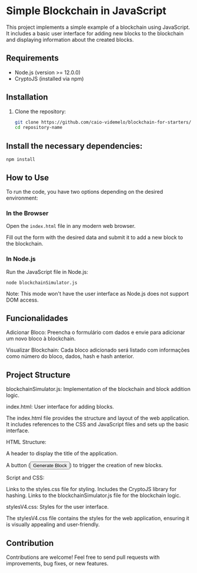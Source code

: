 # Simple Blockchain in JavaScript

This project implements a simple example of a blockchain using JavaScript. It includes a basic user interface for adding new blocks to the blockchain and displaying information about the created blocks.

## Requirements

- Node.js (version >= 12.0.0)
- CryptoJS (installed via npm)

## Installation

1. Clone the repository:

   ```bash
   git clone https://github.com/caio-videmelo/blockchain-for-starters/
   cd repository-name
   ```

## Install the necessary dependencies:

````
npm install
````

## How to Use

To run the code, you have two options depending on the desired environment:

### In the Browser

Open the `index.html` file in any modern web browser.

Fill out the form with the desired data and submit it to add a new block to the blockchain.

### In Node.js

Run the JavaScript file in Node.js:

````
node blockchainSimulator.js
````

Note: This mode won't have the user interface as Node.js does not support DOM access.

## Funcionalidades

Adicionar Bloco: Preencha o formulário com dados e envie para adicionar um novo bloco à blockchain.

Visualizar Blockchain: Cada bloco adicionado será listado com informações como número do bloco, dados, hash e hash anterior.

## Project Structure

blockchainSimulator.js: Implementation of the blockchain and block addition logic.

index.html: User interface for adding blocks.

The index.html file provides the structure and layout of the web application. It includes references to the CSS and JavaScript files and sets up the basic interface.

HTML Structure:

  A header to display the title of the application.

  A button (<button id="generateBlockBtn">Generate Block</button>) to trigger the creation of new blocks.

Script and CSS:

Links to the styles.css file for styling.
Includes the CryptoJS library for hashing.
Links to the blockchainSimulator.js file for the blockchain logic.

stylesV4.css: Styles for the user interface.

The stylesV4.css file contains the styles for the web application, ensuring it is visually appealing and user-friendly.

## Contribution

Contributions are welcome! Feel free to send pull requests with improvements, bug fixes, or new features.
